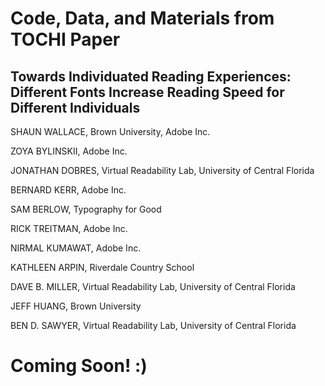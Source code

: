 # Code, Data, and Materials from TOCHI Paper
## Towards Individuated Reading Experiences: Different Fonts Increase Reading Speed for Different Individuals

SHAUN WALLACE, Brown University, Adobe Inc.

ZOYA BYLINSKII, Adobe Inc.

JONATHAN DOBRES, Virtual Readability Lab, University of Central Florida

BERNARD KERR, Adobe Inc.

SAM BERLOW, Typography for Good

RICK TREITMAN, Adobe Inc.

NIRMAL KUMAWAT, Adobe Inc.

KATHLEEN ARPIN, Riverdale Country School

DAVE B. MILLER, Virtual Readability Lab, University of Central Florida

JEFF HUANG, Brown University

BEN D. SAWYER, Virtual Readability Lab, University of Central Florida

# Coming Soon! :)

